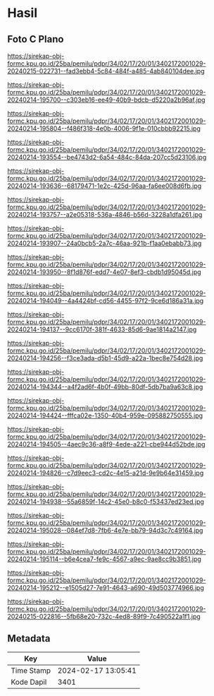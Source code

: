 # Hasil

## Foto C Plano

https://sirekap-obj-formc.kpu.go.id/25ba/pemilu/pdpr/34/02/17/20/01/3402172001029-20240215-022731--fad3ebb4-5c84-484f-a485-4ab840104dee.jpg

https://sirekap-obj-formc.kpu.go.id/25ba/pemilu/pdpr/34/02/17/20/01/3402172001029-20240214-195700--c303eb16-ee49-40b9-bdcb-d5220a2b96af.jpg

https://sirekap-obj-formc.kpu.go.id/25ba/pemilu/pdpr/34/02/17/20/01/3402172001029-20240214-195804--f486f318-4e0b-4006-9f1e-010cbbb92215.jpg

https://sirekap-obj-formc.kpu.go.id/25ba/pemilu/pdpr/34/02/17/20/01/3402172001029-20240214-193554--be4743d2-6a54-484c-84da-207cc5d23106.jpg

https://sirekap-obj-formc.kpu.go.id/25ba/pemilu/pdpr/34/02/17/20/01/3402172001029-20240214-193636--68179471-1e2c-425d-96aa-fa6ee008d6fb.jpg

https://sirekap-obj-formc.kpu.go.id/25ba/pemilu/pdpr/34/02/17/20/01/3402172001029-20240214-193757--a2e05318-536a-4846-b56d-3228a1dfa261.jpg

https://sirekap-obj-formc.kpu.go.id/25ba/pemilu/pdpr/34/02/17/20/01/3402172001029-20240214-193907--24a0bcb5-2a7c-46aa-921b-f1aa0ebabb73.jpg

https://sirekap-obj-formc.kpu.go.id/25ba/pemilu/pdpr/34/02/17/20/01/3402172001029-20240214-193950--8f1d876f-edd7-4e07-8ef3-cbdb1d95045d.jpg

https://sirekap-obj-formc.kpu.go.id/25ba/pemilu/pdpr/34/02/17/20/01/3402172001029-20240214-194049--4a4424bf-cd56-4455-97f2-9ce6d186a31a.jpg

https://sirekap-obj-formc.kpu.go.id/25ba/pemilu/pdpr/34/02/17/20/01/3402172001029-20240214-194137--9cc6170f-381f-4633-85d6-9ae1814a2147.jpg

https://sirekap-obj-formc.kpu.go.id/25ba/pemilu/pdpr/34/02/17/20/01/3402172001029-20240214-194256--f3ce3ada-d5b1-45d9-a22a-1bec8e754d28.jpg

https://sirekap-obj-formc.kpu.go.id/25ba/pemilu/pdpr/34/02/17/20/01/3402172001029-20240214-194344--a4f2ad6f-4b0f-49bb-80df-5db7ba9a63c8.jpg

https://sirekap-obj-formc.kpu.go.id/25ba/pemilu/pdpr/34/02/17/20/01/3402172001029-20240214-194424--fffca02e-1350-40b4-959e-095882750555.jpg

https://sirekap-obj-formc.kpu.go.id/25ba/pemilu/pdpr/34/02/17/20/01/3402172001029-20240214-194505--4aec9c36-a8f9-4ede-a221-cbe944d52bde.jpg

https://sirekap-obj-formc.kpu.go.id/25ba/pemilu/pdpr/34/02/17/20/01/3402172001029-20240214-194826--c7d9eec3-cd2c-4e15-a21d-9e9b64e31459.jpg

https://sirekap-obj-formc.kpu.go.id/25ba/pemilu/pdpr/34/02/17/20/01/3402172001029-20240214-194938--55a6859f-14c2-45e0-b8c0-f53437ed23ed.jpg

https://sirekap-obj-formc.kpu.go.id/25ba/pemilu/pdpr/34/02/17/20/01/3402172001029-20240214-195028--084ef7d8-7fb6-4e7e-bb79-94d3c7c49164.jpg

https://sirekap-obj-formc.kpu.go.id/25ba/pemilu/pdpr/34/02/17/20/01/3402172001029-20240214-195114--b6e4cea7-fe9c-4567-a9ec-9ae8cc9b3851.jpg

https://sirekap-obj-formc.kpu.go.id/25ba/pemilu/pdpr/34/02/17/20/01/3402172001029-20240214-195212--e1505d27-7e91-4643-a690-49d503774966.jpg

https://sirekap-obj-formc.kpu.go.id/25ba/pemilu/pdpr/34/02/17/20/01/3402172001029-20240215-022816--5fb68e20-732c-4ed8-89f9-7c490522a1f1.jpg


## Metadata

| Key        | Value               |
| ---------- | ------------------- |
| Time Stamp | 2024-02-17 13:05:41 |
| Kode Dapil | 3401                |



